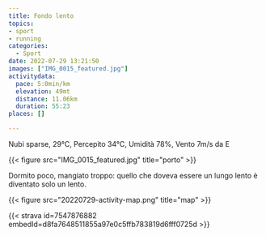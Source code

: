 ```yaml
---
title: Fondo lento
topics:
- sport
- running
categories:
  - Sport
date: 2022-07-29 13:21:50
images: ["IMG_0015_featured.jpg"]
activitydata:
  pace: 5:0min/km
  elevation: 49mt
  distance: 11.06km
  duration: 55:23
places: []

---
```


Nubi sparse, 29°C, Percepito 34°C, Umidità 78%, Vento 7m/s da E

{{< figure src="IMG_0015_featured.jpg" title="porto" >}}

<!--more-->

Dormito poco, mangiato troppo: quello che doveva essere un lungo lento è diventato solo un lento.


{{< figure src="20220729-activity-map.png" title="map" >}}


{{< strava id=7547876882 embedId=d8fa7648511855a97e0c5ffb783819d6fff0725d >}}
